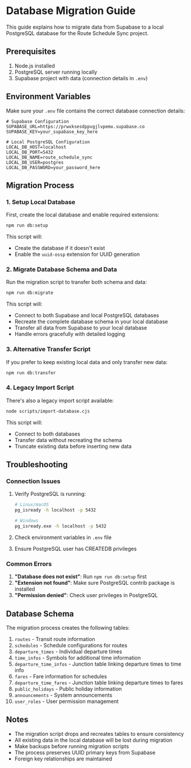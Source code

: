 # Database Migration Guide

This guide explains how to migrate data from Supabase to a local PostgreSQL database for the Route Schedule Sync project.

## Prerequisites

1. Node.js installed
2. PostgreSQL server running locally
3. Supabase project with data (connection details in `.env`)

## Environment Variables

Make sure your `.env` file contains the correct database connection details:

```env
# Supabase Configuration
SUPABASE_URL=https://prwxksesdppvgjlvpemx.supabase.co
SUPABASE_KEY=your_supabase_key_here

# Local PostgreSQL Configuration
LOCAL_DB_HOST=localhost
LOCAL_DB_PORT=5432
LOCAL_DB_NAME=route_schedule_sync
LOCAL_DB_USER=postgres
LOCAL_DB_PASSWORD=your_password_here
```

## Migration Process

### 1. Setup Local Database

First, create the local database and enable required extensions:

```bash
npm run db:setup
```

This script will:
- Create the database if it doesn't exist
- Enable the `uuid-ossp` extension for UUID generation

### 2. Migrate Database Schema and Data

Run the migration script to transfer both schema and data:

```bash
npm run db:migrate
```

This script will:
- Connect to both Supabase and local PostgreSQL databases
- Recreate the complete database schema in your local database
- Transfer all data from Supabase to your local database
- Handle errors gracefully with detailed logging

### 3. Alternative Transfer Script

If you prefer to keep existing local data and only transfer new data:

```bash
npm run db:transfer
```

### 4. Legacy Import Script

There's also a legacy import script available:

```bash
node scripts/import-database.cjs
```

This script will:
- Connect to both databases
- Transfer data without recreating the schema
- Truncate existing data before inserting new data

## Troubleshooting

### Connection Issues

1. Verify PostgreSQL is running:
   ```bash
   # Linux/macOS
   pg_isready -h localhost -p 5432
   
   # Windows
   pg_isready.exe -h localhost -p 5432
   ```

2. Check environment variables in `.env` file

3. Ensure PostgreSQL user has CREATEDB privileges

### Common Errors

1. **"Database does not exist"**: Run `npm run db:setup` first
2. **"Extension not found"**: Make sure PostgreSQL contrib package is installed
3. **"Permission denied"**: Check user privileges in PostgreSQL

## Database Schema

The migration process creates the following tables:

1. `routes` - Transit route information
2. `schedules` - Schedule configurations for routes
3. `departure_times` - Individual departure times
4. `time_infos` - Symbols for additional time information
5. `departure_time_infos` - Junction table linking departure times to time info
6. `fares` - Fare information for schedules
7. `departure_time_fares` - Junction table linking departure times to fares
8. `public_holidays` - Public holiday information
9. `announcements` - System announcements
10. `user_roles` - User permission management

## Notes

- The migration script drops and recreates tables to ensure consistency
- All existing data in the local database will be lost during migration
- Make backups before running migration scripts
- The process preserves UUID primary keys from Supabase
- Foreign key relationships are maintained